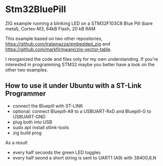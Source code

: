 # Stm32BluePill
ZIG example running a blinking LED on a STM32F103C8 Blue Pill (bare metal), Cortex-M3, 64kB Flash, 20 kB RAM

This example based on two other repositories, https://github.com/tralamazza/embedded_zig and https://github.com/markfirmware/zig-vector-table.

I reorganized the code and files only for my own understanding. If you're interested in programming STM32 maybe you better have a look on the other two examples.


## How to use it under Ubuntu with a ST-Link Programmer
- connect the Bluepill with ST-LINK
- optional: connect Bluepill-A9 to a USBUART-RxD and Bluepill-G to USBUART-GND
- plug both into USB
- sudo apt install stlink-tools
- zig build prog

As a result 
- every half seconds the green LED toggles
- every half seond a short string is sent to UART1 (A9) with 38400,8,N
